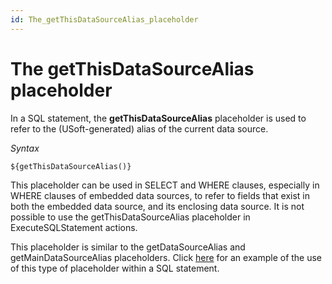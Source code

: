 ```yaml
---
id: The_getThisDataSourceAlias_placeholder
---
```


# The getThisDataSourceAlias placeholder

In a SQL statement, the **getThisDataSourceAlias** placeholder is used to refer to the (USoft-generated) alias of the current data source.

*Syntax*

```
${getThisDataSourceAlias()}
```

This placeholder can be used in SELECT and WHERE clauses, especially in WHERE clauses of embedded data sources, to refer to fields that exist in both the embedded data source, and its enclosing data source. It is not possible to use the getThisDataSourceAlias placeholder in ExecuteSQLStatement actions.

This placeholder is similar to the getDataSourceAlias and getMainDataSourceAlias placeholders. Click [here](https://usoft-nl.insided.com/scripting-with-data-sources-119/the-getmaindatasourcealias-placeholder-698) for an example of the use of this type of placeholder within a SQL statement.